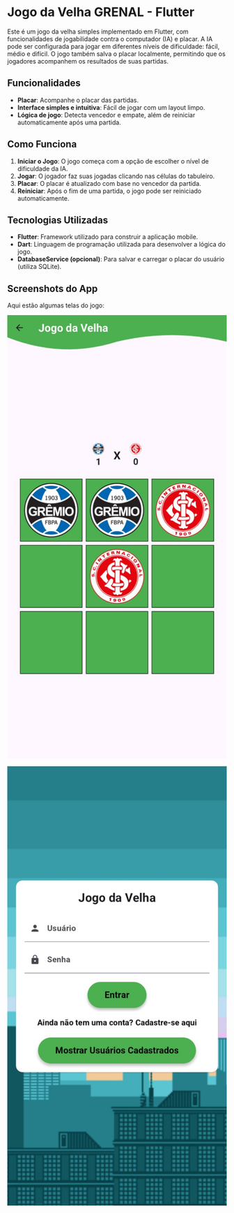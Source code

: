 # Jogo da Velha GRENAL - Flutter

Este é um jogo da velha simples implementado em Flutter, com funcionalidades de jogabilidade contra o computador (IA) e placar. A IA pode ser configurada para jogar em diferentes níveis de dificuldade: fácil, médio e difícil. O jogo também salva o placar localmente, permitindo que os jogadores acompanhem os resultados de suas partidas.

## Funcionalidades

- **Placar**: Acompanhe o placar das partidas.
- **Interface simples e intuitiva**: Fácil de jogar com um layout limpo.
- **Lógica de jogo**: Detecta vencedor e empate, além de reiniciar automaticamente após uma partida.

## Como Funciona

1. **Iniciar o Jogo**: O jogo começa com a opção de escolher o nível de dificuldade da IA.
2. **Jogar**: O jogador faz suas jogadas clicando nas células do tabuleiro.
4. **Placar**: O placar é atualizado com base no vencedor da partida.
5. **Reiniciar**: Após o fim de uma partida, o jogo pode ser reiniciado automaticamente.

## Tecnologias Utilizadas

- **Flutter**: Framework utilizado para construir a aplicação mobile.
- **Dart**: Linguagem de programação utilizada para desenvolver a lógica do jogo.
- **DatabaseService (opcional)**: Para salvar e carregar o placar do usuário (utiliza SQLite).

## Screenshots do App

Aqui estão algumas telas do jogo:

![Print 1](assets/print1.jpeg)

![Print 2](assets/print2.jpeg)
